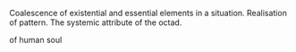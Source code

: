 Coalescence of existential and essential elements in a situation. Realisation of pattern. The systemic attribute of the octad.

of human soul